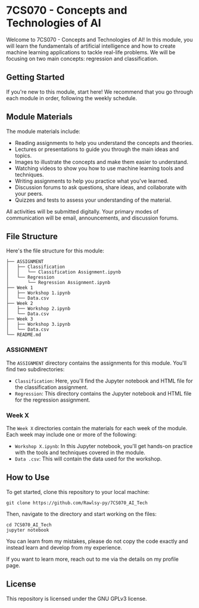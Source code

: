 # 7CS070 - Concepts and Technologies of AI

Welcome to 7CS070 - Concepts and Technologies of AI! In this module, you will learn the fundamentals of artificial intelligence and how to create machine learning applications to tackle real-life problems. We will be focusing on two main concepts: regression and classification.

## Getting Started

If you're new to this module, start here! We recommend that you go through each module in order, following the weekly schedule.

## Module Materials

The module materials include:

- Reading assignments to help you understand the concepts and theories.
- Lectures or presentations to guide you through the main ideas and topics.
- Images to illustrate the concepts and make them easier to understand.
- Watching videos to show you how to use machine learning tools and techniques.
- Writing assignments to help you practice what you've learned.
- Discussion forums to ask questions, share ideas, and collaborate with your peers.
- Quizzes and tests to assess your understanding of the material.

All activities will be submitted digitally. Your primary modes of communication will be email, announcements, and discussion forums.

## File Structure

Here's the file structure for this module:
```
├── ASSIGNMENT
│   ├── Classification
│   │   └── Classification Assignment.ipynb
│   └── Regression
│       └── Regression Assignment.ipynb
├── Week 1
│   ├── Workshop 1.ipynb
│   └── Data.csv
├── Week 2
│   ├── Workshop 2.ipynb
│   └── Data.csv
├── Week 3
│   ├── Workshop 3.ipynb
│   └── Data.csv
└── README.md
```

### ASSIGNMENT

The `ASSIGNMENT` directory contains the assignments for this module. You'll find two subdirectories:

- `Classification`: Here, you'll find the Jupyter notebook and HTML file for the classification assignment.
- `Regression`: This directory contains the Jupyter notebook and HTML file for the regression assignment.

### Week X

The `Week X` directories contain the materials for each week of the module. Each week may include one or more of the following:

- `Workshop X.ipynb`: In this Jupyter notebook, you'll get hands-on practice with the tools and techniques covered in the module.
- `Data .csv`: This will contain the data used for the workshop.

## How to Use

To get started, clone this repository to your local machine:
```shell
git clone https://github.com/Rawlsy-py/7CS070_AI_Tech
```

Then, navigate to the directory and start working on the files:

```shell
cd 7CS070_AI_Tech
jupyter notebook
```

You can learn from my mistakes, please do not copy the code exactly and instead learn and develop from my experience.

If you want to learn more, reach out to me via the details on my profile page.

## License

This repository is licensed under the GNU GPLv3 license.